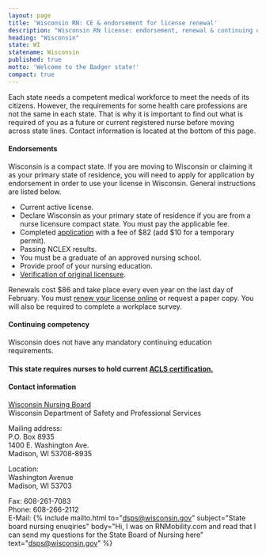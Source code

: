 ```yaml
---
layout: page
title: 'Wisconsin RN: CE & endorsement for license renewal'
description: "Wisconsin RN license: endorsement, renewal & continuing education essentials. Stay informed & meet nursing requirements."
heading: "Wisconsin"
state: WI
statename: Wisconsin
published: true
motto: 'Welcome to the Badger state!'
compact: true
---
```


Each state needs a competent medical workforce to meet the needs of its citizens. However, the requirements for some health care professions are not the same in each state. That is why it is important to find out what is required of you as a future or current registered nurse before moving across state lines. Contact information is located at the bottom of this page.

#### Endorsements

Wisconsin is a compact state. If you are moving to Wisconsin or claiming it as your primary state of residence, you will need to apply for application by endorsement in order to use your license in Wisconsin. General instructions are listed below.

*   Current active license.
*   Declare Wisconsin as your primary state of residence if you are from a nurse licensure compact state. You must pay the applicable fee.
*   Completed [application](https://dsps.wi.gov/Credentialing/Business/fm1681.pdf) with a fee of $82 (add $10 for a temporary permit).
*   Passing NCLEX results.
*   You must be a graduate of an approved nursing school.
*   Provide proof of your nursing education.
*   [Verification of original licensure](https://dsps.wi.gov/Credentialing/Business/fm373.pdf).

Renewals cost $86 and take place every even year on the last day of February. You must [renew your license online](https://online.drl.wi.gov/UserLogin.aspx) or request a paper copy. You will also be required to complete a workplace survey.

#### Continuing competency

Wisconsin does not have any mandatory continuing education requirements.

#### This state requires nurses to hold current [ACLS certification.](https://www.acls.net/wisconsin-acls-pals-bls)

#### Contact information

[Wisconsin Nursing Board](https://dsps.wi.gov/pages/BoardsCouncils/Nursing/Default.aspx)  
Wisconsin Department of Safety and Professional Services

Mailing address:  
P.O. Box 8935  
1400 E. Washington Ave.  
Madison, WI 53708-8935

Location:  
Washington Avenue  
Madison, WI 53703  

Fax: 608-261-7083  
Phone: 608-266-2112  
E-Mail: {% include mailto.html 
      to="dsps@wisconsin.gov"
      subject="State board nursing enuqiries"
      body="Hi, I was on RNMobility.com and read that I can send my questions for the State Board of Nursing here"
      text="dsps@wisconsin.gov"
    %}
